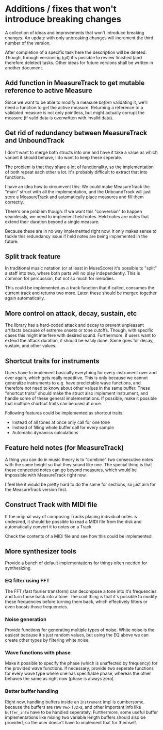 # Additions / fixes that won't introduce breaking changes

A collection of ideas and improvements that won't introduce breaking changes.
An update with only unbreaking changes will increment the third number of the
version.

After completion of a specific task here the description will be deleted.
Though, through versioning (git) it's possible to review finished (and therefore
deleted) tasks. Other ideas for future versions shall be written in another
document.

## Add function in MeasureTrack to get mutable reference to active Measure

Since we want to be able to modify a measure *before* validating it, we'll need
a function to get the active measure. Returning a reference to a validated
measure is not only pointless, but might actually corrupt the measure (if
valid data is overwritten with invalid data).

## Get rid of redundancy between MeasureTrack and UnboundTrack

I don't want to merge both structs into one and have it take a value as which
variant it should behave, I do want to keep these seperate.

The problem is that they share a lot of functionality, so the implementation
of both repeat each other a lot. It's probably difficult to extract that into
functions.

I have an idea how to circumvent this: We could make MeasureTrack the "main"
struct with all the implementation, and the UnboundTrack will just store a
MeasureTrack and automatically place measures and fill them correctly.

There's one problem though: If we want this "conversion" to happen seamlessly,
we need to implement held notes. Held notes are notes that extend their duration
beyond a single measure.

Because these are in no way implemented right now, it only makes sense to tackle
this redundancy issue if held notes are being implemented in the future.

## Split track feature

In traditional music notation (or at least in MuseScore) it's possible to
"split" a staff into two, where both parts will no play independently. This
is common for percussion, but not so much for melodies.

This could be implemented as a track function that if called, consumes the
current track and returns two more. Later, these should be merged together
again automatically.

## More control on attack, decay, sustain, etc

The library has a hard-coded attack and decay to prevent unpleasant artifacts
because of extreme onsets or tone cutoffs. Though, with specific cases this
might interfere with desired sound. Furthermore, if users want to extend the
attack duration, it should be easily done. Same goes for decay, sustain, and
other values.

## Shortcut traits for instruments

Users have to implement basically everything for every instrument over and over
again, which gets really repetitive. This is only because we cannot generalize
instruments to e.g. have predictable wave functions, and therefore not need to
know about other values in the same buffer. These "shortcut traits" should make
the struct also implement Instrument, and handle some of these general
implementations. If possible, make it possible that multiple shortcut traits
can be used at once.

Following features could be implemented as shortcut traits:

- Instead of all tones at once only call for one tone
- Instead of filling whole buffer call for every sample
- Automatic dynamics calculations

## Feature held notes (for MeasureTrack)

A thing you can do in music theory is to "combine" two consecutive notes with
the same height so that they sound like one. The special thing is that these
connected notes can go beyond measures, which would be impossible with
MeasureTrack right now.

I feel like it would be pretty hard to do the same for sections, so just aim
for the MeasureTrack version first.

## Construct Track with MIDI file

If the original way of composing Tracks placing individual notes is undesired,
it should be possible to read a MIDI file from the disk and automatically
convert it to notes on a Track.

Check the contents of a MIDI file and see how this could be implemented.

## More synthesizer tools

Provide a bunch of default implementations for things often needed for
synthesizing.

### EQ filter using FFT

The FFT (fast fourier transform) can decompose a tone into it's frequencies and
turn those back into a tone. The cool thing is that it's possible to modify
these frequencies before turning them back, which effectively filters or even
boosts those frequencies.

### Noise generation

Provide functions for generating multiple types of noise. White noise is the
easiest because it's just random values, but using the EQ above we can create
other types by filtering white noise.

### Wave functions with phase

Make it possible to specify the phase (which is unaffected by frequency) for
the provided wave functions. If necessary, provide two seperate functions for
every wave type where one has specifiable phase, whereas the other behaves the
same as right now (phase is always zero).

### Better buffer handling

Right now, handling buffers inside an `Instrument` impl is cumbersome, because
the buffers are raw `Vec<f32>`s, and other important info like `buffer_info`
have to be handled seperately. Furthermore, some useful buffer implementations
like mixing two variable length buffers should also be provided, so the user
doesn't have to implement that for themself.
